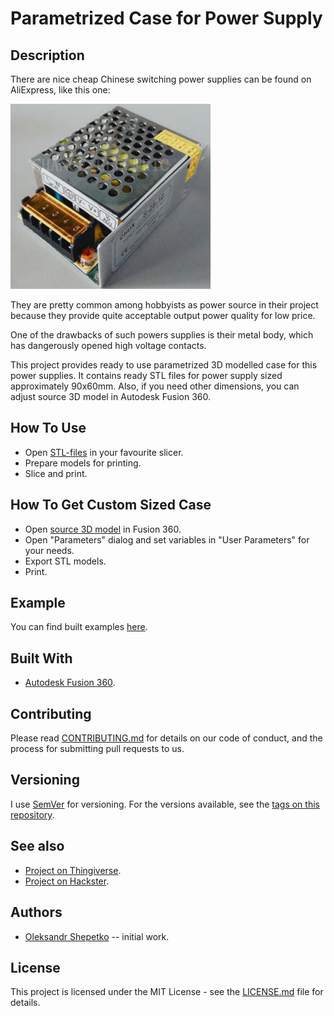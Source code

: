 # Parametrized Case for Power Supply


## Description

There are nice cheap Chinese switching power supplies can be found on AliExpress, like this one: 

![Power supply example](img/power-supply-example.jpg)

They are pretty common among hobbyists as power source in their project because they provide quite acceptable output 
power quality for low price.

One of the drawbacks of such powers supplies is their metal body, which has dangerously opened high voltage contacts.

This project provides ready to use parametrized 3D modelled case for this power supplies. It contains ready STL files 
for power supply sized approximately 90x60mm. Also, if you need other dimensions, you can adjust source 3D model in
Autodesk Fusion 360.


## How To Use

- Open [STL-files](stl/) in your favourite slicer.
- Prepare models for printing.
- Slice and print.


## How To Get Custom Sized Case

- Open [source 3D model](src/power-supply-case.f3d) in Fusion 360.
- Open "Parameters" dialog and set variables in "User Parameters" for your needs.
- Export STL models.
- Print.


## Example

You can find built examples [here](https://www.thingiverse.com/thing:3674960).


## Built With

- [Autodesk Fusion 360](https://www.autodesk.com/products/fusion-360/overview).


## Contributing

Please read [CONTRIBUTING.md](CONTRIBUTING.md) for details on our code of conduct, and the process for submitting pull 
requests to us.


## Versioning

I use [SemVer](http://semver.org/) for versioning. For the versions available, see the
[tags on this repository](https://github.com/ashep/power-supply-case/tags).


## See also

- [Project on Thingiverse](https://www.thingiverse.com/thing:3674960).
- [Project on Hackster](https://www.hackster.io/ashep/power-supply-case-5e9318).
 

## Authors

* [Oleksandr Shepetko](https://shepetko.com) -- initial work.


## License

This project is licensed under the MIT License - see the [LICENSE.md](LICENSE.md) file for details.
